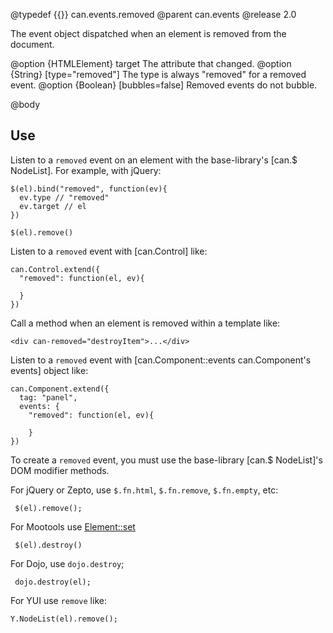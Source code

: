 @typedef {{}} can.events.removed
@parent can.events
@release 2.0

The event object dispatched when an element is removed from the document.

@option {HTMLElement} target The attribute that changed.
@option {String} [type="removed"] The type is always "removed" for a removed event.
@option {Boolean} [bubbles=false] Removed events do not bubble.

@body

## Use

Listen to a `removed` event on an element with the base-library's [can.$ NodeList]. For example,
with jQuery:

    $(el).bind("removed", function(ev){
      ev.type // "removed"
      ev.target // el
    })
    
    $(el).remove()


Listen to a `removed` event with [can.Control] like:

    can.Control.extend({
      "removed": function(el, ev){
      
      }
    })

Call a method when an element is removed within a template like:

    <div can-removed="destroyItem">...</div>


Listen to a `removed` event with [can.Component::events can.Component's events] object like:

    can.Component.extend({
      tag: "panel",
      events: {
        "removed": function(el, ev){
        
        }
    })


To create a `removed` event, you must use the base-library [can.$ NodeList]'s DOM modifier methods.

For jQuery or Zepto, use `$.fn.html`, `$.fn.remove`, `$.fn.empty`, etc:

     $(el).remove();

For Mootools use [Element::set](http://mootools.net/docs/core/Element/Element#Element:destroy)

     $(el).destroy()

For Dojo, use `dojo.destroy`;

     dojo.destroy(el);
     
For YUI use `remove` like:

    Y.NodeList(el).remove();



